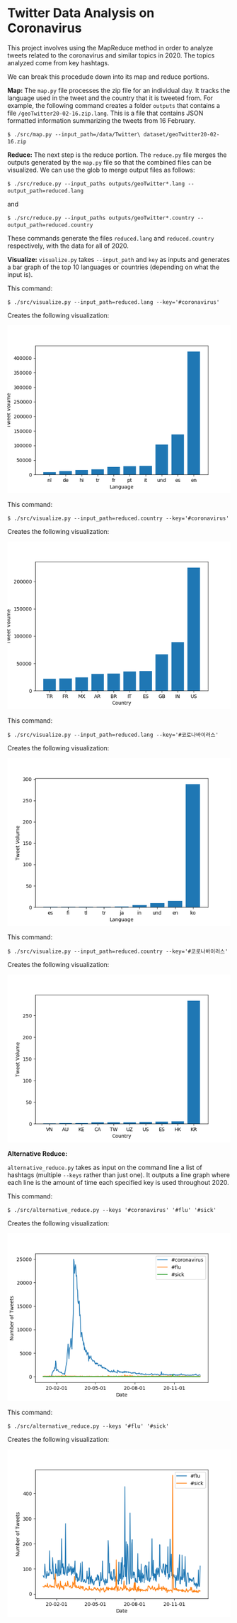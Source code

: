 # Twitter Data Analysis on Coronavirus

This project involves using the MapReduce method in order to analyze tweets related to the coronavirus and similar topics in 2020.  The topics analyzed come from key hashtags.

We can break this procedude down into its  map and reduce portions.

**Map:**
The `map.py` file processes the zip file for an individual day.  It tracks the language used in the tweet and the country that it is tweeted from.  For example, the following command creates a folder `outputs` that contains a file `/geoTwitter20-02-16.zip.lang`.
This is a file that contains JSON formatted information summarizing the tweets from 16 February.

```
$ ./src/map.py --input_path=/data/Twitter\ dataset/geoTwitter20-02-16.zip
```

**Reduce:**
The next step is the reduce portion.  The `reduce.py` file merges the outputs generated by the `map.py` file so that the combined files can be visualized.
We can use the glob to merge output files as follows:
```
$ ./src/reduce.py --input_paths outputs/geoTwitter*.lang --output_path=reduced.lang
```
and

```
$ ./src/reduce.py --input_paths outputs/geoTwitter*.country --output_path=reduced.country
```
These commands generate the files `reduced.lang` and `reduced.country` respectively, with the data for all of 2020.


**Visualize:**
`visualize.py` takes `--input_path` and `key` as inputs and generates a bar graph of the top 10 languages or countries (depending on what the input is).

This command:
```
$ ./src/visualize.py --input_path=reduced.lang --key='#coronavirus'
```
Creates the following visualization:

![#coronavirus by language](coronavirus_lang.png)


This command:
```
$ ./src/visualize.py --input_path=reduced.country --key='#coronavirus'
```
Creates the following visualization:

![#coronavirus by country](coronavirus_country.png)


This command:
```
$ ./src/visualize.py --input_path=reduced.lang --key='#코로나바이러스'
```
Creates the following visualization:

![#코로나바이러by language](코로나바이러스_lang.png)



This command:
```
$ ./src/visualize.py --input_path=reduced.country --key='#코로나바이러스'
```
Creates the following visualization:

![#코로나바이러by country](코로나바이러스_country.png)



**Alternative Reduce:**

`alternative_reduce.py` takes as input on the command line a list of hashtags (multiple `--keys` rather than just one).  It outputs a line graph where each line is the amount of time each specified key is used throughout 2020.

This command:
```
$ ./src/alternative_reduce.py --keys '#coronavirus' '#flu' '#sick'
```
Creates the following visualization:

![#coronavirus and #flu and #sick throughout 2020](coronavirus_flu_sick.png)




This command: 
```
$ ./src/alternative_reduce.py --keys '#flu' '#sick'
```
Creates the following visualization:

![#flu and #sick throughout 2020](flu_sick.png)

